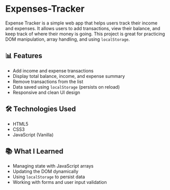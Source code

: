 # Expenses-Tracker
Expense Tracker is a simple web app that helps users track their income and expenses. It allows users to add transactions, view their balance, and keep track of where their money is going. This project is great for practicing DOM manipulation, array handling, and using `localStorage`.


## 📊 Features

- Add income and expense transactions
- Display total balance, income, and expense summary
- Remove transactions from the list
- Data saved using `localStorage` (persists on reload)
- Responsive and clean UI design

## 🛠️ Technologies Used

- HTML5
- CSS3
- JavaScript (Vanilla)

## 📚 What I Learned

- Managing state with JavaScript arrays
- Updating the DOM dynamically
- Using `localStorage` to persist data
- Working with forms and user input validation
